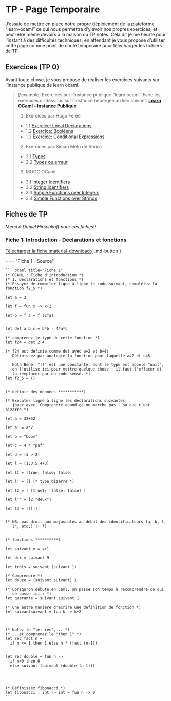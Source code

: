 # TP - Page Temporaire
J’essaie de mettre en place notre propre déploiement de la plateforme “learn-ocaml” ce qui nous permettra d’y avoir nos propres exercices, et peut-être même devoirs à la maison ou TP notés. Cela dit je me heurte pour l’instant à des difficultés techniques; en attendant je vous propose d’utiliser cette page comme point de chute temporaire pour télécharger les fichiers de TP.

## Exercices (TP 0)

Avant toute chose, je vous propose de réaliser les exercices suivants sur l’instance publique de learn ocaml.

> [!example] Exercices sur l’instance publique “learn ocaml”
> Faire les exercices ci-dessous sur l’instance hebergée au lien suivant: [**Learn OCaml - Instance Publique**](https://ocaml-sf.org/learn-ocaml-public/)
> 1. Exercices par Hugo Férée
> 	- 1.1 [Exercice: Local Declarations](https://ocaml-sf.org/learn-ocaml-public/exercise.html#id=hferee/1.2_declarations&tab=text)
> 	- 1.2 [Exercice: Booléens](https://ocaml-sf.org/learn-ocaml-public/exercise.html#id=hferee/1.3_bool&tab=text)
> 	- 1.3 [Exercice: Conditional Expressions](https://ocaml-sf.org/learn-ocaml-public/exercise.html#id=hferee/1.4_conditionals&tab=text&prelude=shown)
> 2. Exercices par Simao Melo de Sousa
> 	- 2.1 [Types](https://ocaml-sf.org/learn-ocaml-public/exercise.html#id=smelodesousa/F1/1-type&tab=text) 
> 	- 2.2 [Types ou erreur](https://ocaml-sf.org/learn-ocaml-public/exercise.html#id=smelodesousa/F1/1-type-error&tab=text)
> 3. MOOC OCaml
> 	- 3.1 [Integer Identifiers](https://ocaml-sf.org/learn-ocaml-public/exercise.html#id=mooc/week1/seq3/ex1&tab=text&prelude=shown)
> 	- 3.2 [String Identifiers](https://ocaml-sf.org/learn-ocaml-public/exercise.html#id=mooc/week1/seq3/ex2&tab=text)
> 	- 3.3 [Simple Functions over Integers](https://ocaml-sf.org/learn-ocaml-public/exercise.html#id=mooc/week1/seq4/ex1&tab=text&prelude=shown)
> 	- 3.4 [Simple Functions over Strings](https://ocaml-sf.org/learn-ocaml-public/exercise.html#id=mooc/week1/seq4/ex2&tab=text)


## Fiches de TP
*Merci à Daniel Hirschkoff pour ces fiches!!*
### Fiche 1: Introduction - Déclarations et fonctions


[Télécharger la fiche :material-download:](fiche01.ml){ .md-button }


=== "Fiche 1 - Source"

	``` ocaml title="Fiche 1"
	(* OCAML : Fiche d'introduction *)
	(* I. Déclarations et fonctions *)
	(* Essayez de compiler ligne à ligne le code suivant; complétez la fonction f2_5 *)
	
	let a = 3
	
	let f = fun x -> x+2
	
	let b = f a + f (2*a)
	
	
	let det a b c = b*b - 4*a*c
	
	(* comprenez le type de cette fonction *)
	let f24 = det 2 4
	
	(* f24 est definie comme det avec a=2 et b=4;
	   Définissez par analogie la fonction pour laquelle a=2 et c=5.
	
	   Nota Bene: "()" est une constante, dont le type est appelé "unit",
	   on l'utilise ici pour mettre quelque chose : il faut l'effacer et
	   la remplacer par du code sensé. *)
	let f2_5 = ()
	
	
	(* definir des donnees ***********)
	                                   
	(* Executer ligne à ligne les déclarations suivantes; 
	   jouez avec. Comprendre quand ça ne marche pas - ou que c'est bizarre *)
	
	let a = 32+52
	
	let a' = a*2
	
	let b = "boom"
	
	let c = 4 * "paf"
	
	let d = (3 > 2)
	
	let l = [1;3;5;4+3]
	
	let l1 = [true; false; false]
	
	let l' = [] (* type bizarre *)
	
	let l2 = [ [true]; [false; false] ]
	
	let l'' = [2;"deux"]
	
	let l3 = [[[]]]
	
	
	(* NB: pas droit aux majuscules au debut des identificateurs (a, b, l,
	   l', etc.) !! *)
	
	
	(* fonctions **********)
	
	let suivant x = x+1
	
	let dix = suivant 9
	
	let trois = suivant (suivant 1)
	
	(* Comprendre *)
	let douze = (suivant suivant) 1
	
	(* Lorsqu'on débute en Caml, on passe son temps à recomprendre ce qui
	   se passe ici : *)
	let quarante = suivant suivant 1
	
	(* Une autre maniere d'ecrire une definition de fonction *)
	let suivantsuivant = fun k -> k+2
	
	
	
	(* Notez le "let rec", .. *)
	(* .. et comprenez le "then 1" *)
	let rec fact n =
	  if n <= 1 then 1 else n * (fact (n-1))
	
	
	let rec double = fun n -> 
	  if n=0 then 0
	  else suivant (suivant (double (n-1)))
	
	
	
	
	(* Définissez fibonacci *)
	let fibonacci : int -> int = fun n -> 0
	```
